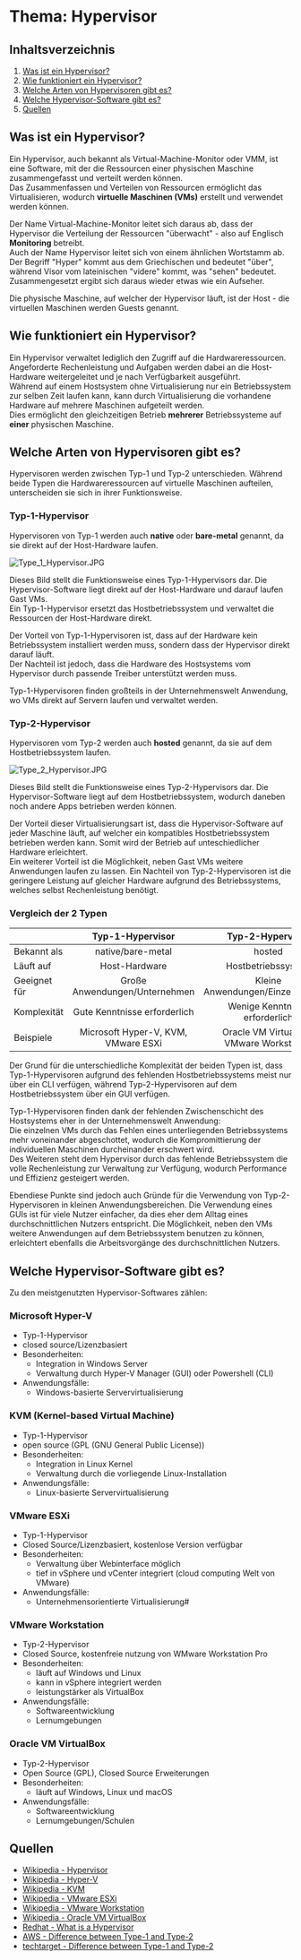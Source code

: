 # Thema: Hypervisor

## Inhaltsverzeichnis

1. [Was ist ein Hypervisor?](#was-ist-ein-hypervisor)
2. [Wie funktioniert ein Hypervisor?](#wie-funktioniert-ein-hypervisor)
3. [Welche Arten von Hypervisoren gibt es?](#welche-arten-von-hypervisoren-gibt-es)
4. [Welche Hypervisor-Software gibt es?](#welche-arten-von-hypervisoren-gibt-es)
5. [Quellen](#quellen)

## Was ist ein Hypervisor?

Ein Hypervisor, auch bekannt als Virtual-Machine-Monitor oder VMM, ist eine Software, mit der die Ressourcen einer physischen Maschine zusammengefasst und verteilt werden können.  
Das Zusammenfassen und Verteilen von Ressourcen ermöglicht das Virtualisieren, wodurch **virtuelle Maschinen (VMs)** erstellt und verwendet werden können.  

Der Name Virtual-Machine-Monitor leitet sich daraus ab, dass der Hypervisor die Verteilung der Ressourcen "überwacht" - also auf Englisch **Monitoring** betreibt.  
Auch der Name Hypervisor leitet sich von einem ähnlichen Wortstamm ab. Der Begriff "Hyper" kommt aus dem Griechischen und bedeutet "über", während Visor vom lateinischen "videre" kommt, was "sehen" bedeutet.  
Zusammengesetzt ergibt sich daraus wieder etwas wie ein Aufseher.  

Die physische Maschine, auf welcher der Hypervisor läuft, ist der Host - die virtuellen Maschinen werden Guests genannt.

## Wie funktioniert ein Hypervisor?

Ein Hypervisor verwaltet lediglich den Zugriff auf die Hardwareressourcen. Angeforderte Rechenleistung und Aufgaben werden dabei an die Host-Hardware weitergeleitet und je nach Verfügbarkeit ausgeführt.  
Während auf einem Hostsystem ohne Virtualisierung nur ein Betriebssystem zur selben Zeit laufen kann, kann durch Virtualisierung die vorhandene Hardware auf mehrere Maschinen aufgeteilt werden.  
Dies ermöglicht den gleichzeitigen Betrieb **mehrerer** Betriebssysteme auf **einer** physischen Maschine.

## Welche Arten von Hypervisoren gibt es?

Hypervisoren werden zwischen Typ-1 und Typ-2 unterschieden. Während beide Typen die Hardwareressourcen auf virtuelle Maschinen aufteilen, unterscheiden sie sich in ihrer Funktionsweise.

### Typ-1-Hypervisor

Hypervisoren von Typ-1 werden auch **native** oder **bare-metal** genannt, da sie direkt auf der Host-Hardware laufen.

![Type_1_Hypervisor.JPG](assets/Type_1_Hypervisor.JPG)

Dieses Bild stellt die Funktionsweise eines Typ-1-Hypervisors dar. Die Hypervisor-Software liegt direkt auf der Host-Hardware und darauf laufen Gast VMs.  
Ein Typ-1-Hypervisor ersetzt das Hostbetriebssystem und verwaltet die Ressourcen der Host-Hardware direkt.  

Der Vorteil von Typ-1-Hypervisoren ist, dass auf der Hardware kein Betriebssystem installiert werden muss, sondern dass der Hypervisor direkt darauf läuft.  
Der Nachteil ist jedoch, dass die Hardware des Hostsystems vom Hypervisor durch passende Treiber unterstützt werden muss.  

Typ-1-Hypervisoren finden großteils in der Unternehmenswelt Anwendung, wo VMs direkt auf Servern laufen und verwaltet werden.  

### Typ-2-Hypervisor

Hypervisoren vom Typ-2 werden auch **hosted** genannt, da sie auf dem Hostbetriebssystem laufen.

![Type_2_Hypervisor.JPG](assets/Type_2_Hypervisor.JPG)

Dieses Bild stellt die Funktionsweise eines Typ-2-Hypervisors dar. Die Hypervisor-Software liegt auf dem Hostbetriebssystem, wodurch daneben noch andere Apps betrieben werden können.  

Der Vorteil dieser Virtualisierungsart ist, dass die Hypervisor-Software auf jeder Maschine läuft, auf welcher ein kompatibles Hostbetriebssystem betrieben werden kann. Somit wird der Betrieb auf unteschiedlicher Hardware erleichtert.  
Ein weiterer Vorteil ist die Möglichkeit, neben Gast VMs weitere Anwendungen laufen zu lassen.
Ein Nachteil von Typ-2-Hypervisoren ist die geringere Leistung auf gleicher Hardware aufgrund des Betriebssystems, welches selbst Rechenleistung benötigt.

### Vergleich der 2 Typen

|               |        **Typ-1-Hypervisor**         |           **Typ-2-Hypervisor**           |
|:--------------|:-----------------------------------:|:----------------------------------------:|
| Bekannt als   |          native/bare-metal          |                  hosted                  |
| Läuft auf     |            Host-Hardware            |            Hostbetriebssystem            |
| Geeignet für  |    Große Anwendungen/Unternehmen    |    Kleine Anwendungen/Einzelpersonen     |
| Komplexität   |    Gute Kenntnisse erforderlich     |      Wenige Kenntnisse erforderlich      |
| Beispiele     | Microsoft Hyper-V, KVM, VMware ESXi | Oracle VM Virtualbox, VMware Workstation |

Der Grund für die unterschiedliche Komplexität der beiden Typen ist, dass Typ-1-Hypervisoren aufgrund des fehlenden Hostbetriebssystems meist nur über ein CLI verfügen, während Typ-2-Hypervisoren auf dem Hostbetriebssystem über ein GUI verfügen.

Typ-1-Hypervisoren finden dank der fehlenden Zwischenschicht des Hostsystems eher in der Unternehmenswelt Anwendung:  
Die einzelnen VMs durch das Fehlen eines unterliegenden Betriebssystems mehr voneinander abgeschottet, wodurch die Kompromittierung der individuellen Maschinen durcheinander erschwert wird.  
Des Weiteren steht dem Hypervisor durch das fehlende Betriebssystem die volle Rechenleistung zur Verwaltung zur Verfügung, wodurch Performance und Effizienz gesteigert werden.  

Ebendiese Punkte sind jedoch auch Gründe für die Verwendung von Typ-2-Hypervisoren in kleinen Anwendungsbereichen.
Die Verwendung eines GUIs ist für viele Nutzer einfacher, da dies eher dem Alltag eines durchschnittlichen Nutzers entspricht.
Die Möglichkeit, neben den VMs weitere Anwendungen auf dem Betriebssystem benutzen zu können, erleichtert ebenfalls die Arbeitsvorgänge des durchschnittlichen Nutzers.

## Welche Hypervisor-Software gibt es?

Zu den meistgenutzten Hypervisor-Softwares zählen:

### Microsoft Hyper-V

- Typ-1-Hypervisor
- closed source/Lizenzbasiert
- Besonderheiten:
  - Integration in Windows Server
  - Verwaltung durch Hyper-V Manager (GUI) oder Powershell (CLI)
- Anwendungsfälle:
  - Windows-basierte Servervirtualisierung

### KVM (Kernel-based Virtual Machine)

- Typ-1-Hypervisor
- open source (GPL (GNU General Public License))
- Besonderheiten:
  - Integration in Linux Kernel
  - Verwaltung durch die vorliegende Linux-Installation
- Anwendungsfälle:
  - Linux-basierte Servervirtualisierung

### VMware ESXi

- Typ-1-Hypervisor
- Closed Source/Lizenzbasiert, kostenlose Version verfügbar
- Besonderheiten:
  - Verwaltung über Webinterface möglich
  - tief in vSphere und vCenter integriert (cloud computing Welt von VMware)
- Anwendungsfälle:
  - Unternehmensorientierte Virtualisierung#

### VMware Workstation

- Typ-2-Hypervisor
- Closed Source, kostenfreie nutzung von WMware Workstation Pro
- Besonderheiten:
  - läuft auf Windows und Linux
  - kann in vSphere integriert werden
  - leistungstärker als VirtualBox
- Anwendungsfälle:
  - Softwareentwicklung
  - Lernumgebungen

### Oracle VM VirtualBox

- Typ-2-Hypervisor
- Open Source (GPL), Closed Source Erweiterungen
- Besonderheiten:
  - läuft auf Windows, Linux und macOS
- Anwendungsfälle:
  - Softwareentwicklung
  - Lernumgebungen/Schulen

## Quellen

- [Wikipedia - Hypervisor](https://de.wikipedia.org/wiki/Hypervisor)
- [Wikipedia - Hyper-V](https://en.wikipedia.org/wiki/Hyper-V)
- [Wikipedia - KVM](https://en.wikipedia.org/wiki/Kernel-based_Virtual_Machine)
- [Wikipedia - VMware ESXi](https://en.wikipedia.org/wiki/VMware_ESXi)
- [Wikipedia - VMware Workstation](https://en.wikipedia.org/wiki/VMware_Workstation)
- [Wikipedia - Oracle VM VirtualBox](https://en.wikipedia.org/wiki/VirtualBox)
- [Redhat - What is a Hypervisor](https://www.redhat.com/de/topics/virtualization/what-is-a-hypervisor)
- [AWS - Difference between Type-1 and Type-2](https://aws.amazon.com/de/compare/the-difference-between-type-1-and-type-2-hypervisors/)
- [techtarget - Difference between Type-1 and Type-2](https://www.techtarget.com/searchitoperations/tip/Whats-the-difference-between-Type-1-vs-Type-2-hypervisor)